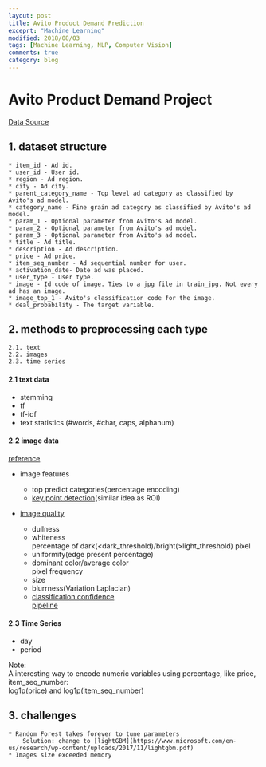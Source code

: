 ```yaml
---
layout: post
title: Avito Product Demand Prediction  
exceprt: "Machine Learning"
modified: 2018/08/03
tags: [Machine Learning, NLP, Computer Vision]
comments: true
category: blog
---
```


# Avito Product Demand Project  

[Data Source](https://www.kaggle.com/c/avito-demand-prediction/data)  

## 1. dataset structure  
    * item_id - Ad id.
    * user_id - User id.
    * region - Ad region.
    * city - Ad city.
    * parent_category_name - Top level ad category as classified by Avito's ad model.
    * category_name - Fine grain ad category as classified by Avito's ad model.
    * param_1 - Optional parameter from Avito's ad model.
    * param_2 - Optional parameter from Avito's ad model.
    * param_3 - Optional parameter from Avito's ad model.
    * title - Ad title.
    * description - Ad description.
    * price - Ad price.
    * item_seq_number - Ad sequential number for user.
    * activation_date- Date ad was placed.
    * user_type - User type.
    * image - Id code of image. Ties to a jpg file in train_jpg. Not every ad has an image.
    * image_top_1 - Avito's classification code for the image.
    * deal_probability - The target variable.


## 2. methods to preprocessing each type  
    2.1. text  
    2.2. images  
    2.3. time series    
    

#### 2.1 text data

* stemming
* tf  
* tf-idf  
* text statistics (#words, #char, caps, alphanum)  

#### 2.2 image data 

[reference](https://www.kaggle.com/c/avito-demand-prediction/discussion/59880#349563)  
* image features
    * top predict categories(percentage encoding)
    * [key point detection](https://www.kaggle.com/c/avito-demand-prediction/discussion/59414)(similar idea as ROI)  
    
* [image quality](https://www.kaggle.com/shivamb/ideas-for-image-features-and-image-quality)
    * dullness
    * whiteness  
    percentage of dark(<dark_threshold)/bright(>light_threshold) pixel  
    * uniformity(edge present percentage)
    * dominant color/average color  
    pixel frequency  
    * size
    * blurrness(Variation Laplacian)  
    * [classification confidence](https://www.kaggle.com/wesamelshamy/high-correlation-feature-image-classification-conf)  
    [pipeline](https://www.kaggle.com/peterhurford/image-feature-engineering)  

#### 2.3 Time Series   

* day
* period

Note:  
A interesting way to encode numeric variables using percentage, like price, item_seq_number:  
log1p(price) and log1p(item_seq_number)


## 3. challenges
    * Random Forest takes forever to tune parameters 
        Solution: change to [lightGBM](https://www.microsoft.com/en-us/research/wp-content/uploads/2017/11/lightgbm.pdf)
    * Images size exceeded memory  














